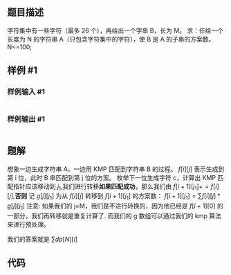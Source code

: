 ## 题目描述
字符集中有一些字符（最多 26 个），再给出一个字串 B，长为 M。
求：任给一个长度为 N 的字符串 A（只包含字符集中的字符），使 B 是 A 的子串的方案数。
N<=100;

## 样例 #1

### 样例输入 #1

```

```

### 样例输出 #1

```

```

## 题解
想象一边生成字符串 A，一边用 KMP 匹配到字符串 B 的过程。
$f[i][j]$ 表示生成到第 i 位，此时 B 串匹配到第 j 位的方案。
枚举下一位生成字符 c，计算出 KMP 匹配指针应该移动到 $j_{1}$,我们进行转移**如果匹配成功**，那么我们由
$f[i+1][j_{1}]+=f[i][j]$,**否则**
记 $g[j][j_{1}]$ 为从 $f[i][j]$ 转移到 $f[i+1][j_{1}]$ 的方案数：
$f[i+1][j_{1}]=\sum f[i][j]*g[j][j_{1}]$
注意: 如果我们的 j=M，我们是不进行转换的，因为他已经是 $f[i+1][0]$ 的一部分，我们再转移就是重复计算了.
而我们的 g 数组可以通过我们的 kmp 算法来进行预处理。


我们的答案就是 $\sum dp[N][i]$
## 代码
```cpp

```